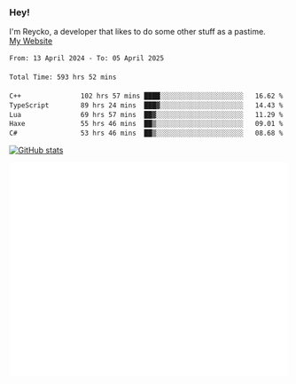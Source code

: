 ### Hey!
I'm Reycko, a developer that likes to do some other stuff as a pastime.  
[My Website](https://reycko.root.sx)

<!--START_SECTION:wakasection-->

```txt
From: 13 April 2024 - To: 05 April 2025

Total Time: 593 hrs 52 mins

C++               102 hrs 57 mins ████░░░░░░░░░░░░░░░░░░░░░   16.62 %
TypeScript        89 hrs 24 mins  ███▓░░░░░░░░░░░░░░░░░░░░░   14.43 %
Lua               69 hrs 57 mins  ██▓░░░░░░░░░░░░░░░░░░░░░░   11.29 %
Haxe              55 hrs 46 mins  ██▒░░░░░░░░░░░░░░░░░░░░░░   09.01 %
C#                53 hrs 46 mins  ██▒░░░░░░░░░░░░░░░░░░░░░░   08.68 %
```

<!--END_SECTION:wakasection-->

[![GitHub stats](https://github-readme-stats.vercel.app/api?username=Reycko&show_icons=true&theme=dark&hide_title=true&count_private=true)](https://github.com/anuraghazra/github-readme-stats)

![Metrics](/github-metrics.svg)
